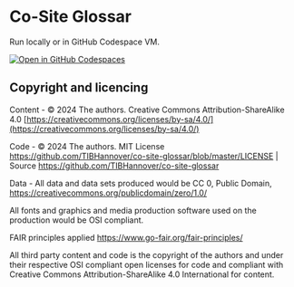 # Co-Site Glossar

Run locally or in GitHub Codespace VM.

[![Open in GitHub Codespaces](https://github.com/codespaces/badge.svg)](https://github.com/codespaces)

## Copyright and licencing

Content - © 2024 The authors. Creative Commons Attribution-ShareAlike 4.0 [https://creativecommons.org/licenses/by-sa/4.0/](https://creativecommons.org/licenses/by-sa/4.0/)

Code - © 2024 The authors. MIT License https://github.com/TIBHannover/co-site-glossar/blob/master/LICENSE | Source https://github.com/TIBHannover/co-site-glossar

Data - All data and data sets produced would be CC 0, Public Domain, https://creativecommons.org/publicdomain/zero/1.0/

All fonts and graphics and media production software used on the production would be OSI compliant.

FAIR principles applied https://www.go-fair.org/fair-principles/

All third party content and code is the copyright of the authors and under their respective OSI compliant open licenses for code and compliant with Creative Commons Attribution-ShareAlike 4.0 International for content.
